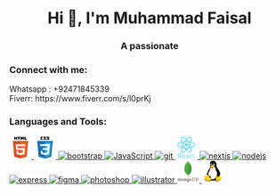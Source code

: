   <h1 align="center">Hi 👋, I'm Muhammad Faisal</h1>
<h3 align="center">A passionate</h3>

<h3 align="left">Connect with me:</h3>
<p align="left">
  Whatsapp : +92471845339
  <br/>
  Fiverr: https://www.fiverr.com/s/l0prKj
</p>
<p>
    <h3 align="left">Languages and Tools:</h3>
    <p align="left">
        <a href="https://www.w3.org/html/" target="_blank" rel="noreferrer">
            <img
            src="https://raw.githubusercontent.com/devicons/devicon/master/icons/html5/html5-original-wordmark.svg"
            alt="html5"
            width="40"
            height="40"
            />
        </a>
        <a href="https://www.w3schools.com/css/" target="_blank" rel="noreferrer">
            <img
            src="https://raw.githubusercontent.com/devicons/devicon/master/icons/css3/css3-original-wordmark.svg"
            alt="css3"
            width="40"
            height="40"
            />
        </a>
        <a href="https://getbootstrap.com/" target="_blank" rel="noreferrer">
            <img
            src="https://upload.wikimedia.org/wikipedia/commons/b/b2/Bootstrap_logo.svg"
            alt="bootstrap"
            width="40"
            height="40"
            />
        </a>
        <a href="https://www.w3schools.com/js/" target="_blank" rel="noreferrer">
            <img
            src="https://upload.wikimedia.org/wikipedia/commons/9/99/Unofficial_JavaScript_logo_2.svg"
            alt="JavaScript"
            width="40"
            height="40"
            />
        </a>
        <a href="https://git-scm.com/" target="_blank" rel="noreferrer">
            <img
            src="https://www.vectorlogo.zone/logos/git-scm/git-scm-icon.svg"
            alt="git"
            width="40"
            height="40"
            />
        </a>
        <a href="https://reactjs.org/" target="_blank" rel="noreferrer">
            <img
            src="https://raw.githubusercontent.com/devicons/devicon/master/icons/react/react-original-wordmark.svg"
            alt="react"
            width="40"
            height="40"
            />
        </a>
        <a href="https://nextjs.org/" target="_blank" rel="noreferrer">
            <img
            src="https://cdn.worldvectorlogo.com/logos/nextjs-2.svg"
            alt="nextjs"
             style="width: 40px; height: 40px; background : white;"
            />
        </a>
        <a href="https://nodejs.org" target="_blank" rel="noreferrer">
            <img
            src="https://cdn.worldvectorlogo.com/logos/nodejs-icon.svg"
            alt="nodejs"
            width="40"
            height="40"
            />
        </a>
        <a href="https://expressjs.com" target="_blank" rel="noreferrer">
            <img
            src="file:///C:/Users/M.Faisal/Downloads/expressjs-ar21.svg"
            alt="express"
            width="40"
            height="40"
            style="background: white;"
            />
        </a>
        <a href="https://www.figma.com/" target="_blank" rel="noreferrer">
            <img
            src="https://www.vectorlogo.zone/logos/figma/figma-icon.svg"
            alt="figma"
            width="40"
            height="40"
            />
        </a>
        <a href="https://www.photoshop.com/en" target="_blank" rel="noreferrer">
            <img
            src="https://upload.wikimedia.org/wikipedia/commons/a/af/Adobe_Photoshop_CC_icon.svg"
            alt="photoshop"
            width="40"
            height="40"
            />
        </a>
        <a href="https://www.adobe.com/in/products/illustrator.html" target="_blank" rel="noreferrer">
            <img
            src="https://www.vectorlogo.zone/logos/adobe_illustrator/adobe_illustrator-icon.svg"
            alt="illustrator"
            width="40"
            height="40"
            />
        </a>
        <a href="https://www.mongodb.com/" target="_blank" rel="noreferrer">
            <img
            src="https://raw.githubusercontent.com/devicons/devicon/master/icons/mongodb/mongodb-original-wordmark.svg"
            alt="mongodb"
            width="40"
            height="40"
            />
        </a>
        <a href="https://www.linux.org/" target="_blank" rel="noreferrer">
            <img
            src="https://raw.githubusercontent.com/devicons/devicon/master/icons/linux/linux-original.svg"
            alt="linux"
            width="40"
            height="40"
            />
        </a>
    </p>
    </p>

